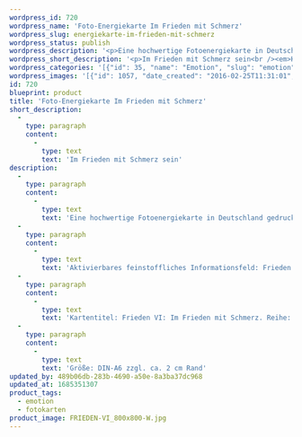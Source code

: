 ```yaml
---
wordpress_id: 720
wordpress_name: 'Foto-Energiekarte Im Frieden mit Schmerz'
wordpress_slug: energiekarte-im-frieden-mit-schmerz
wordpress_status: publish
wordpress_description: '<p>Eine hochwertige Fotoenergiekarte in Deutschland gedruckt und in Handarbeit laminiert.  Sie ist in Postkartengröße (DIN-A6) gut zu transportieren und kann auch auf den Körper aufgelegt werden.</p><p>Aktivierbares feinstoffliches Informationsfeld: Frieden – Vertrauen – Schmerz erkennen als das, was er ist: In einer friedlichen inneren Haltung Schmerz als das erfahren können, was er wahrhaftig ist.</p><p>Kartentitel: Frieden VI: Im Frieden mit Schmerz. Reihe: Frieden</p><p>Größe: DIN-A6 zzgl. ca. 2 cm Rand<br />Andere Formate sind individuell für Sie innerhalb weniger Tage herstellbar. Bitte kontaktieren Sie uns hierfür unter <a href="mailto:info@elvedenverlag.de">info@elvedenverlag.de</a>.</p><p><a href="https://my.feenbaum.de/anwendung-energiebilder-foto-laminiert/">Anwendungshinweise</a>      <a href="https://my.feenbaum.de/produktinformationen-fotokarten/">Produktinformationen</a></p>'
wordpress_short_description: '<p>Im Frieden mit Schmerz sein<br /><em>Hinweis: Das Wasserzeichen „Elveden Verlag Energiebild“ wird nicht mit gedruckt</em></p>'
wordpress_categories: '[{"id": 35, "name": "Emotion", "slug": "emotion"}, {"id": 23, "name": "Fotokarten", "slug": "fotokarten"}]'
wordpress_images: '[{"id": 1057, "date_created": "2016-02-25T11:31:01", "date_created_gmt": "2016-02-25T09:31:01", "date_modified": "2016-02-25T11:31:01", "date_modified_gmt": "2016-02-25T09:31:01", "src": "https://my.feenbaum.de/wp-content/uploads/2016/02/FRIEDEN-VI_800x800-W.jpg", "name": "FRIEDEN-VI_800x800-W", "alt": ""}]'
id: 720
blueprint: product
title: 'Foto-Energiekarte Im Frieden mit Schmerz'
short_description:
  -
    type: paragraph
    content:
      -
        type: text
        text: 'Im Frieden mit Schmerz sein'
description:
  -
    type: paragraph
    content:
      -
        type: text
        text: 'Eine hochwertige Fotoenergiekarte in Deutschland gedruckt und in Handarbeit laminiert.  Sie ist in Postkartengröße (DIN-A6) gut zu transportieren und kann auch auf den Körper aufgelegt werden.'
  -
    type: paragraph
    content:
      -
        type: text
        text: 'Aktivierbares feinstoffliches Informationsfeld: Frieden – Vertrauen – Schmerz erkennen als das, was er ist: In einer friedlichen inneren Haltung Schmerz als das erfahren können, was er wahrhaftig ist.'
  -
    type: paragraph
    content:
      -
        type: text
        text: 'Kartentitel: Frieden VI: Im Frieden mit Schmerz. Reihe: Frieden'
  -
    type: paragraph
    content:
      -
        type: text
        text: 'Größe: DIN-A6 zzgl. ca. 2 cm Rand'
updated_by: 489b06db-283b-4690-a50e-8a3ba37dc968
updated_at: 1685351307
product_tags:
  - emotion
  - fotokarten
product_image: FRIEDEN-VI_800x800-W.jpg
---
```

